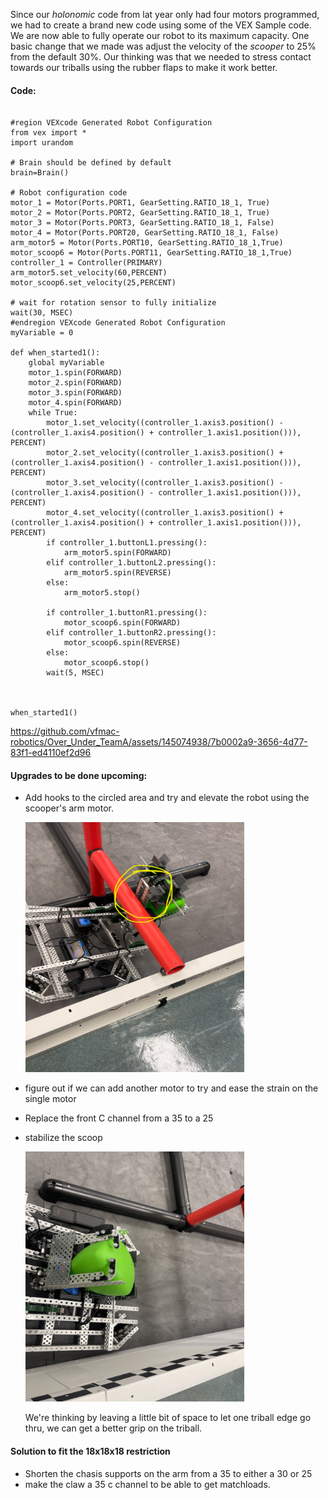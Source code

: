 ﻿Since our _holonomic_ code from lat year only had four motors programmed, we had to create a brand new code using some of the VEX Sample code. We are now able to fully operate our robot to its maximum capacity. One basic change that we made was adjust the velocity of the _scooper_ to 25% from the default 30%. Our thinking was that we needed to stress contact towards our triballs using the rubber flaps to make it work better.

#### Code:
```

#region VEXcode Generated Robot Configuration
from vex import *
import urandom

# Brain should be defined by default
brain=Brain()

# Robot configuration code
motor_1 = Motor(Ports.PORT1, GearSetting.RATIO_18_1, True)
motor_2 = Motor(Ports.PORT2, GearSetting.RATIO_18_1, True)
motor_3 = Motor(Ports.PORT3, GearSetting.RATIO_18_1, False)
motor_4 = Motor(Ports.PORT20, GearSetting.RATIO_18_1, False)
arm_motor5 = Motor(Ports.PORT10, GearSetting.RATIO_18_1,True)
motor_scoop6 = Motor(Ports.PORT11, GearSetting.RATIO_18_1,True)
controller_1 = Controller(PRIMARY)
arm_motor5.set_velocity(60,PERCENT)
motor_scoop6.set_velocity(25,PERCENT)

# wait for rotation sensor to fully initialize
wait(30, MSEC)
#endregion VEXcode Generated Robot Configuration
myVariable = 0

def when_started1():
    global myVariable
    motor_1.spin(FORWARD)
    motor_2.spin(FORWARD)
    motor_3.spin(FORWARD)
    motor_4.spin(FORWARD)
    while True:
        motor_1.set_velocity((controller_1.axis3.position() - (controller_1.axis4.position() + controller_1.axis1.position())), PERCENT)
        motor_2.set_velocity((controller_1.axis3.position() + (controller_1.axis4.position() - controller_1.axis1.position())), PERCENT)
        motor_3.set_velocity((controller_1.axis3.position() - (controller_1.axis4.position() - controller_1.axis1.position())), PERCENT)
        motor_4.set_velocity((controller_1.axis3.position() + (controller_1.axis4.position() + controller_1.axis1.position())), PERCENT)
        if controller_1.buttonL1.pressing():
            arm_motor5.spin(FORWARD)
        elif controller_1.buttonL2.pressing():
            arm_motor5.spin(REVERSE)
        else:
            arm_motor5.stop()

        if controller_1.buttonR1.pressing():
            motor_scoop6.spin(FORWARD)
        elif controller_1.buttonR2.pressing():
            motor_scoop6.spin(REVERSE)
        else:
            motor_scoop6.stop()
        wait(5, MSEC)



when_started1()

```



https://github.com/vfmac-robotics/Over_Under_TeamA/assets/145074938/7b0002a9-3656-4d77-83f1-ed4110ef2d96


#### Upgrades to be done upcoming:
* Add hooks to the circled area and try and elevate the robot using the scooper's arm motor.


   <img src="media/hookidea.jpeg" width="350" height="400">
* figure out if we can add another motor to try and ease the strain on the single motor 
* Replace the front C channel from a 35 to a 25
* stabilize the scoop

  <img src="media/ideaforstability.jpeg" width="350" height="400">
  
  We're thinking by leaving a little bit of space to let one triball edge go thru, we can get a better grip on the triball.
#### Solution to fit the 18x18x18 restriction
* Shorten the chasis supports on the arm from a 35 to either a 30 or 25
* make the claw a 35 c channel to be able to get matchloads. 


